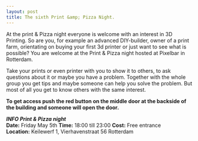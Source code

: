 ```yaml
---
layout: post
title: The sixth Print &amp; Pizza Night.
---
```

At the print & Pizza night everyone is welcome with an interest in 3D Printing. So are you, for example an advanced DIY-builder, owner of a print farm, orientating on buying your first 3d printer or just want to see what is possible? You are welcome at the Print & Pizza night hosted at Pixelbar in Rotterdam.

Take your prints or even printer with you to show it to others, to ask questions about it or maybe you have a problem. Together with the whole group you get tips and maybe someone can help you solve the problem. But most of all you get to know others with the same interest.

**To get access push the red button on the middle door at the backside of the building and someone will open the door.**

***INFO Print &amp; Pizza night***  
**Date:** Friday May 5th
**Time:** 18:00 till 23:00 
**Cost:** Free entrance  
**Location:** Keilewerf 1, Vierhavenstraat 56 Rotterdam
